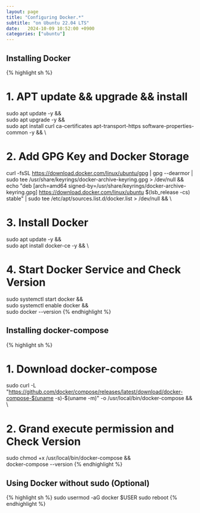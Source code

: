 ```yaml
---
layout: page
title: "Configuring Docker.*"
subtitle: "on Ubuntu 22.04 LTS"
date:	2024-10-09 10:52:00 +0900
categories: ["ubuntu"]
---
```


## Installing Docker
{% highlight sh %}
# 1. APT update && upgrade && install
sudo apt update -y && \
sudo apt upgrade -y && \
sudo apt install curl ca-certificates apt-transport-https software-properties-common -y && \

# 2. Add GPG Key and Docker Storage
curl -fsSL https://download.docker.com/linux/ubuntu/gpg | gpg --dearmor | sudo tee /usr/share/keyrings/docker-archive-keyring.gpg > /dev/null && \
echo "deb [arch=amd64 signed-by=/usr/share/keyrings/docker-archive-keyring.gpg] https://download.docker.com/linux/ubuntu $(lsb_release -cs) stable" | sudo tee /etc/apt/sources.list.d/docker.list > /dev/null && \

# 3. Install Docker
sudo apt update -y && \
sudo apt install docker-ce -y && \

# 4. Start Docker Service and Check Version
sudo systemctl start docker && \
sudo systemctl enable docker && \
sudo docker --version
{% endhighlight %}


## Installing docker-compose
{% highlight sh %}
# 1. Download docker-compose
sudo curl -L "https://github.com/docker/compose/releases/latest/download/docker-compose-$(uname -s)-$(uname -m)" -o /usr/local/bin/docker-compose && \

# 2. Grand execute permission and Check Version
sudo chmod +x /usr/local/bin/docker-compose && \
docker-compose --version
{% endhighlight %}


## Using Docker without sudo (Optional)
{% highlight sh %}
sudo usermod -aG docker $USER
sudo reboot
{% endhighlight %}

